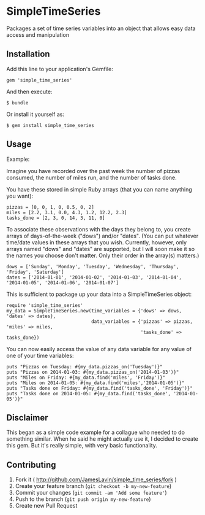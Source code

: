 # SimpleTimeSeries

Packages a set of time series variables into an object that allows easy data access and manipulation

## Installation

Add this line to your application's Gemfile:

    gem 'simple_time_series'

And then execute:

    $ bundle

Or install it yourself as:

    $ gem install simple_time_series

## Usage

Example:

Imagine you have recorded over the past week the number of pizzas consumed, the number of miles run, and the number of tasks done.

You have these stored in simple Ruby arrays (that you can name anything you want):

    pizzas = [0, 0, 1, 0, 0.5, 0, 2]
    miles = [2.2, 3.1, 0.0, 4.3, 1.2, 12.2, 2.3]
    tasks_done = [2, 3, 0, 14, 3, 11, 0]

To associate these observations with the days they belong to, you create arrays of days-of-the-week ("dows") and/or "dates". (You can put whatever time/date values in these arrays that you wish. Currently, however, only arrays named "dows" and "dates" are supported, but I will soon make it so the names you choose don't matter. Only their order in the array(s) matters.)

    dows = ['Sunday', 'Monday', 'Tuesday', 'Wednesday', 'Thursday', 'Friday', 'Saturday']
    dates = ['2014-01-01', '2014-01-02', '2014-01-03', '2014-01-04', '2014-01-05', '2014-01-06', '2014-01-07']

This is sufficient to package up your data into a SimpleTimeSeries object:

    require 'simple_time_series'
    my_data = SimpleTimeSeries.new(time_variables = {'dows' => dows, 'dates' => dates},
                                   data_variables = {'pizzas' => pizzas, 'miles' => miles,
                                                     'tasks_done' => tasks_done})

You can now easily access the value of any data variable for any value of one of your time variables:

    puts "Pizzas on Tuesday: #{my_data.pizzas_on('Tuesday')}"
    puts "Pizzas on 2014-01-03: #{my_data.pizzas_on('2014-01-03')}"
    puts "Miles on Friday: #{my_data.find('miles', 'Friday')}"
    puts "Miles on 2014-01-05: #{my_data.find('miles','2014-01-05')}"
    puts "Tasks done on Friday: #{my_data.find('tasks_done', 'Friday')}"
    puts "Tasks done on 2014-01-05: #{my_data.find('tasks_done', '2014-01-05')}"

## Disclaimer

This began as a simple code example for a collague who needed to do something similar. When he said he might actually use it, I decided to create this gem. But it's really simple, with very basic functionality.

## Contributing

1. Fork it ( http://github.com/JamesLavin/simple_time_series/fork )
2. Create your feature branch (`git checkout -b my-new-feature`)
3. Commit your changes (`git commit -am 'Add some feature'`)
4. Push to the branch (`git push origin my-new-feature`)
5. Create new Pull Request
